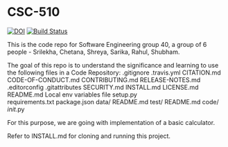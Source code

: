 # CSC-510

[![DOI](https://zenodo.org/badge/529681582.svg)](https://zenodo.org/badge/latestdoi/529681582)
[![Build Status](https://github.com/github/docs/actions/workflows/github-actions-build.yml/badge.svg)](https://github.com/github/docs/actions/workflows/github-actions-build.yml/badge.svg)

This is the code repo for Software Engineering group 40, a group of 6 people - Srilekha, Chetana, Shreya, Sarika, Rahul, Shubham.

The goal of this repo is to understand the significance and learning to use the following files in a Code Repository:
.gitignore
.travis.yml
CITATION.md
CODE-OF-CONDUCT.md
CONTRIBUTING.md
RELEASE-NOTES.md
.editorconfig
.gitattributes
SECURITY.md
INSTALL.md
LICENSE.md
README.md
Local env variables file
setup.py         
requirements.txt 
package.json
data/
  README.md
test/
  README.md
code/
  _init_.py 

For this purpose, we are going with implementation of a basic calculator.

Refer to INSTALL.md for cloning and running this project.
